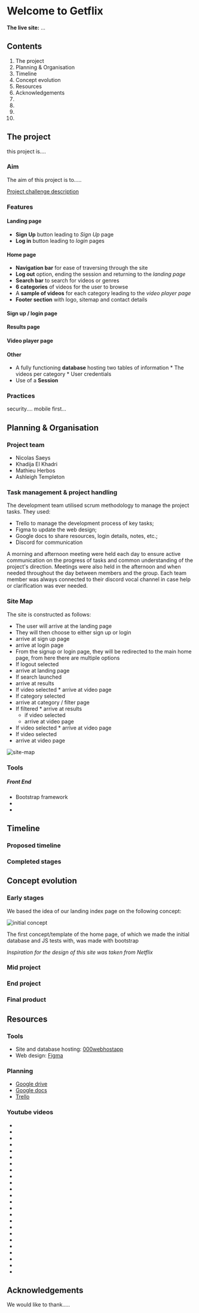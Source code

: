 # Welcome to Getflix

**The live site:** ...


## Contents

1. The project
2. Planning & Organisation
3. Timeline
4. Concept evolution
5. Resources
6. Acknowledgements
7. 
8. 
9.
10. 


## The project

this project is.... 

### Aim

The aim of this project is to.....

[Project challenge description](https://github.com/becodeorg/BXL-Swartz-3-21/blob/master/06-PHP/getflix_project.md)


### Features

#### Landing page

* **Sign Up** button leading to *Sign Up* page
* **Log in** button leading to *login* pages

#### Home page

* **Navigation bar** for ease of traversing through the site
 * **Log out** option, ending the session and returning to the *landing page*
* **Search bar** to search for videos or genres
* **6 categories** of videos for the user to browse
* A **sample of videos** for each category leading to the *video player page*
* **Footer section** with logo, sitemap and contact details


#### Sign up / login page


#### Results page


#### Video player page


#### Other

* A fully functioning **database** hosting two tables of information
      * The videos per category
      * User credentials
* Use of a **Session**


### Practices

security.... 
mobile first... 


## Planning & Organisation

### Project team

* Nicolas Saeys
* Khadija El Khadri
* Mathieu Herbos
* Ashleigh Templeton

### Task management & project handling

The development team utilised scrum methodology to manage the project tasks. 
They used:
* Trello to manage the development process of key tasks;
* Figma to update the web design;
* Google docs to share resources, login details, notes, etc.;
* Discord for communication

A morning and afternoon meeting were held each day to ensure active communication on the progress of tasks and common understanding of the project's direction. Meetings were also held in the afternoon and when needed throughout the day between members and the group. 
Each team member was always connected to their discord vocal channel in case help or clarification was ever needed. 

### Site Map

The site is constructed as follows:


* The user will arrive at the landing page
* They will then choose to either sign up or login
 * arrive at sign up page
 * arrive at login page
* From the signup or login page, they will be redirected to the main home page, from here there are multiple options
 * If logout selected
  * arrive at landing page
 * If search launched
  * arrive at results
   * If video selected
    * arrive at video page
 * If category selected
  * arrive at category / filter page
   * If filtered
    * arrive at results
     * if video selected
      * arrive at video page
   * If video selected
    * arrive at video page
 * If video selected
  * arrive at video page
  

![site-map](diagram_sitemap.jpg)

### Tools

##### Front End

* Bootstrap framework
* 
* 

## Timeline

### Proposed timeline

### Completed stages


## Concept evolution

### Early stages

We based the idea of our landing index page on the following concept:

![initial concept](landing_initial-concept.jpg)

The first concept/template of the home page, of which we made the initial database and JS tests with, was made with bootstrap



*Inspiration for the design of this site was taken from Netflix*

### Mid project


### End project


### Final product



## Resources

### Tools

* Site and database hosting: [000webhostapp](https://getflixproject.000webhostapp.com/)
* Web design: [Figma](https://www.figma.com/file/SKbeGU18QARlioaiViQ1QC/Wireframing-in-Figma?node-id=0%3A1)


### Planning

* [Google drive](https://drive.google.com/drive/folders/1a0ARVjYfVONoEEJ0cyo1g8SgQP3uow1h)
* [Google docs](https://docs.google.com/document/d/1zTGTB1Wex38f49HAybjMgSLT_Fui4-lMY2wOzgB0zfg/edit)
* [Trello](https://trello.com/b/7vgFR6nC/php-work)

### Youtube videos

 *
 *
 *
 *
 *
 *
 *
 *
 *
 *
 *
 *
 *
 *
 *
 *
 *
 *
 *
 *
 *
 *
 *
 *

## Acknowledgements

We would like to thank..... 

